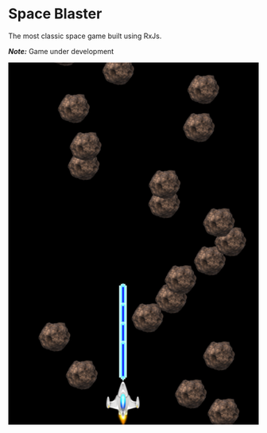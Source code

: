 # Space Blaster
The most classic space game built using RxJs.

***Note:*** Game under development

![space-blaster-screenshot](https://github.com/TanmayDharmaraj/space-blaster/blob/master/screenshot/game-screen.png "screenshot")
